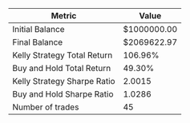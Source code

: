 | Metric | Value |
| --- | --- |
| Initial Balance | $1000000.00 |
| Final Balance | $2069622.97 |
| Kelly Strategy Total Return | 106.96% |
| Buy and Hold Total Return | 49.30% |
| Kelly Strategy Sharpe Ratio | 2.0015 |
| Buy and Hold Sharpe Ratio | 1.0286 |
| Number of trades | 45 |
